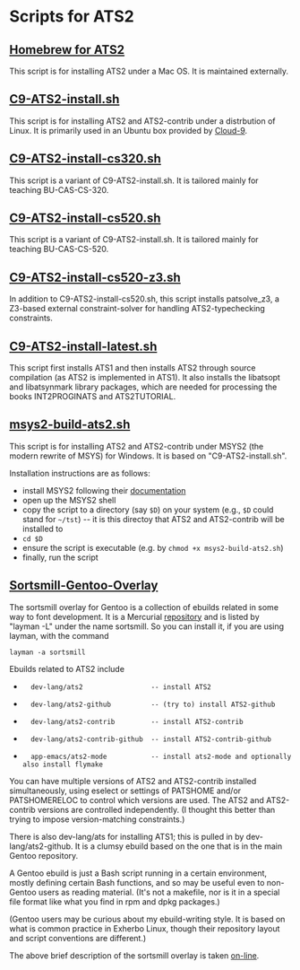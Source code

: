 # Scripts for ATS2

## [Homebrew for ATS2](https://github.com/Homebrew/homebrew/blob/master/Library/Formula/ats2-postiats.rb)

This script is for installing ATS2 under a Mac OS. It is maintained externally.

## [C9-ATS2-install.sh](http://ats-lang.github.io/SCRIPT/C9-ATS2-install.sh)

This script is for installing ATS2 and ATS2-contrib under a
distrbution of Linux. It is primarily used in an Ubuntu box
provided by [Cloud-9](http://c9.io).

## [C9-ATS2-install-cs320.sh](http://ats-lang.github.io/SCRIPT/C9-ATS2-install-cs320.sh)

This script is a variant of C9-ATS2-install.sh. It is tailored
mainly for teaching BU-CAS-CS-320.

## [C9-ATS2-install-cs520.sh](http://ats-lang.github.io/SCRIPT/C9-ATS2-install-cs520.sh)

This script is a variant of C9-ATS2-install.sh. It is tailored
mainly for teaching BU-CAS-CS-520.

## [C9-ATS2-install-cs520-z3.sh](http://ats-lang.github.io/SCRIPT/C9-ATS2-install-cs520-z3.sh)

In addition to C9-ATS2-install-cs520.sh, this script installs patsolve_z3,
a Z3-based external constraint-solver for handling ATS2-typechecking constraints.

## [C9-ATS2-install-latest.sh](http://ats-lang.github.io/SCRIPT/C9-ATS2-install-latest.sh)

This script first installs ATS1 and then installs ATS2 through source
compilation (as ATS2 is implemented in ATS1). It also installs
the libatsopt and libatsynmark library packages, which are needed for
processing the books INT2PROGINATS and ATS2TUTORIAL.

## [msys2-build-ats2.sh](http://ats-lang.github.io/SCRIPT/msys2-build-ats2.sh)

This script is for installing ATS2 and ATS2-contrib under MSYS2 (the
modern rewrite of MSYS) for Windows. It is based on
"C9-ATS2-install.sh".

Installation instructions are as follows:

*    install MSYS2 following their [documentation](http://msys2.github.io/)
*    open up the MSYS2 shell
*    copy the script to a directory (say `$D`) on your system (e.g., `$D`
could stand for `~/tst`) -- it is this directoy that ATS2 and ATS2-contrib will be installed to
*    `cd $D`
*    ensure the script is executable (e.g. by `chmod +x msys2-build-ats2.sh`)
*    finally, run the script

## [Sortsmill-Gentoo-Overlay](https://bitbucket.org/sortsmill/sortsmill-gentoo-overlay)

The sortsmill overlay for Gentoo is a collection of ebuilds related in
some way to font development. It is a Mercurial
[repository](https://bitbucket.org/sortsmill/sortsmill-gentoo-overlay) and
is listed by "layman -L" under the name sortsmill. So you can install it,
if you are using layman, with the command

	layman -a sortsmill

Ebuilds related to ATS2 include

*       dev-lang/ats2                 -- install ATS2
*       dev-lang/ats2-github          -- (try to) install ATS2-github
*       dev-lang/ats2-contrib         -- install ATS2-contrib
*       dev-lang/ats2-contrib-github  -- install ATS2-contrib-github
*       app-emacs/ats2-mode           -- install ats2-mode and optionally also install flymake

You can have multiple versions of ATS2 and ATS2-contrib installed
simultaneously, using eselect or settings of PATSHOME and/or PATSHOMERELOC
to control which versions are used. The ATS2 and ATS2-contrib versions are
controlled independently. (I thought this better than trying to impose
version-matching constraints.)

There is also dev-lang/ats for installing ATS1; this is pulled in by
dev-lang/ats2-github. It is a clumsy ebuild based on the one that is in the
main Gentoo repository.

A Gentoo ebuild is just a Bash script running in a certain environment,
mostly defining certain Bash functions, and so may be useful even to
non-Gentoo users as reading material. (It's not a makefile, nor is it in a
special file format like what you find in rpm and dpkg packages.)

(Gentoo users may be curious about my ebuild-writing style. It is based on
what is common practice in Exherbo Linux, though their repository layout
and script conventions are different.)

The above brief description of the sortsmill overlay is taken
[on-line](https://groups.google.com/forum/?fromgroups#!topic/ats-lang-users/Jj79enV9MpY).
